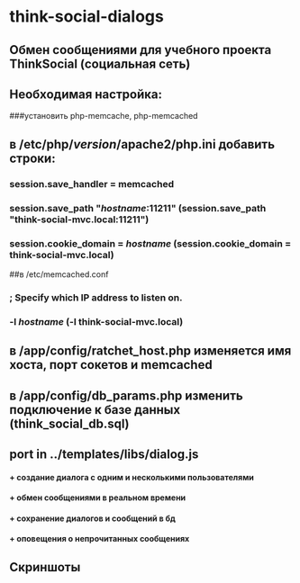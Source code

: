 # think-social-dialogs
## Обмен сообщениями для учебного проекта ThinkSocial (социальная сеть)
## Необходимая настройка:
###установить php-memcache, php-memcached

## в /etc/php/*version*/apache2/php.ini  добавить строки:
### session.save_handler = memcached
### session.save_path "*hostname*:11211" (session.save_path "think-social-mvc.local:11211")
### session.cookie_domain = *hostname* (session.cookie_domain = think-social-mvc.local)

##в /etc/memcached.conf 
### ; Specify which IP address to listen on.
### -l *hostname* (-l think-social-mvc.local)

## в /app/config/ratchet_host.php изменяется имя хоста, порт сокетов и memcached
## в /app/config/db_params.php изменить подключение к базе данных (think_social_db.sql)

## port in ../templates/libs/dialog.js


#### + создание диалога с одним и несколькими пользователями
#### + обмен сообщениями в реальном времени
#### + сохранение диалогов и сообщений в бд
#### + оповещения о непрочитанных сообщениях

## Скриншоты
